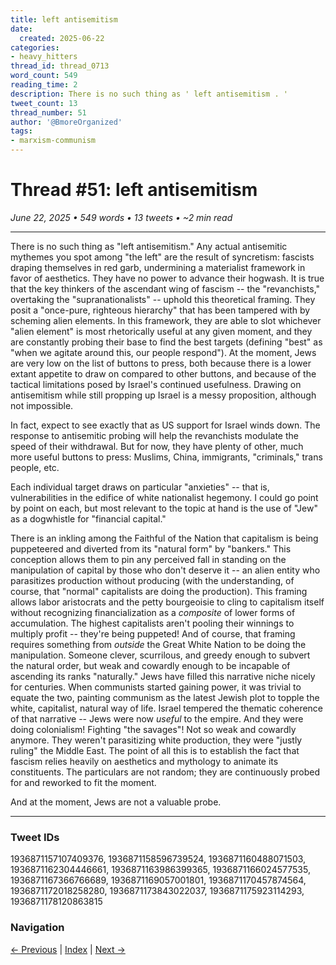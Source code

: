 ```yaml
---
title: left antisemitism
date:
  created: 2025-06-22
categories:
- heavy_hitters
thread_id: thread_0713
word_count: 549
reading_time: 2
description: There is no such thing as ' left antisemitism . '
tweet_count: 13
thread_number: 51
author: '@BmoreOrganized'
tags:
- marxism-communism
---
```

# Thread #51: left antisemitism

*June 22, 2025 • 549 words • 13 tweets • ~2 min read*

---

There is no such thing as "left antisemitism." Any actual antisemitic mythemes you spot among "the left" are the result of syncretism: fascists draping themselves in red garb, undermining a materialist framework in favor of aesthetics. They have no power to advance their hogwash. It is true that the key thinkers of the ascendant wing of fascism -- the "revanchists," overtaking the "supranationalists" -- uphold this theoretical framing. They posit a "once-pure, righteous hierarchy" that has been tampered with by scheming alien elements. In this framework, they are able to slot whichever "alien element" is most rhetorically useful at any given moment, and they are constantly probing their base to find the best targets (defining "best" as "when we agitate around this, our people respond"). At the moment, Jews are very low on the list of buttons to press, both because there is a lower extant appetite to draw on compared to other buttons, and because of the tactical limitations posed by Israel's continued usefulness. Drawing on antisemitism while still propping up Israel is a messy proposition, although not impossible.

In fact, expect to see exactly that as US support for Israel winds down. The response to antisemitic probing will help the revanchists modulate the speed of their withdrawal. But for now, they have plenty of other, much more useful buttons to press: Muslims, China, immigrants, "criminals," trans people, etc.

Each individual target draws on particular "anxieties" -- that is, vulnerabilities in the edifice of white nationalist hegemony. I could go point by point on each, but most relevant to the topic at hand is the use of "Jew" as a dogwhistle for "financial capital."

There is an inkling among the Faithful of the Nation that capitalism is being puppeteered and diverted from its "natural form" by "bankers." This conception allows them to pin any perceived fall in standing on the manipulation of capital by those who don't deserve it -- an alien entity who parasitizes production without producing (with the understanding, of course, that "normal" capitalists are doing the production). This framing allows labor aristocrats and the petty bourgeoisie to cling to capitalism itself without recognizing financialization as a *composite* of lower forms of accumulation. The highest capitalists aren't pooling their winnings to multiply profit -- they're being puppeted! And of course, that framing requires something from *outside* the Great White Nation to be doing the manipulation. Someone clever, scurrilous, and greedy enough to subvert the natural order, but weak and cowardly enough to be incapable of ascending its ranks "naturally." Jews have filled this narrative niche nicely for centuries. When communists started gaining power, it was trivial to equate the two, painting communism as the latest Jewish plot to topple the white, capitalist, natural way of life. Israel tempered the thematic coherence of that narrative -- Jews were now *useful* to the empire. And they were doing colonialism! Fighting "the savages"! Not so weak and cowardly anymore. They weren't parasitizing white production, they were "justly ruling" the Middle East. The point of all this is to establish the fact that fascism relies heavily on aesthetics and mythology to animate its constituents. The particulars are not random; they are continuously probed for and reworked to fit the moment.

And at the moment, Jews are not a valuable probe.

---

### Tweet IDs
1936871157107409376, 1936871158596739524, 1936871160488071503, 1936871162304446661, 1936871163986399365, 1936871166024577535, 1936871167366766689, 1936871169057001801, 1936871170457874564, 1936871172018258280, 1936871173843022037, 1936871175923114293, 1936871178120863815

### Navigation
[← Previous](050-*.md) | [Index](index.md) | [Next →](052-*.md)